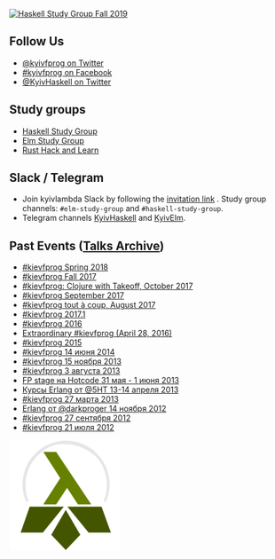 <a href="https://kyivlambda.com/haskell-study-group/"><img alt="Haskell Study Group Fall 2019" src="https://github.com/kyivlambda/kyivlambda.github.io/raw/master/banner-832.png"></img></a>

## Follow Us

- [@kyivfprog on Twitter](https://twitter.com/kyivfprog)
- [#kyivfprog on Facebook](https://fb.me/kievfprog)
- [@KyivHaskell on Twitter](https://twitter.com/KyivHaskell)

## Study groups

- [Haskell Study Group](https://kyivlambda.com/haskell-study-group/)
- [Elm Study Group](https://kyivlambda.com/elm-study-group/)
- [Rust Hack and Learn](https://kyivlambda.com/rust-hack-and-learn/)

## Slack / Telegram

- Join kyivlambda Slack by following the [invitation link](https://join.slack.com/t/kyivhaskell/shared_invite/enQtMjQzMjA1Mjk2ODUwLTJmYjI3YmNmOWYzY2YwYjBlZTNhOTFjZjg1YjA2NjhmNjc5ZTBjYjVhZDk3ODIxNzg4NmFiNzdjMjNhODU5NWU) . Study group channels: `#elm-study-group` and `#haskell-study-group`.
- Telegram channels [KyivHaskell](https://t.me/KyivHaskell) and [KyivElm](https://t.me/KyivElm).

## Past Events ([Talks Archive](http://kyivlambda.github.io/talks))

- [#kievfprog Spring 2018](https://www.eventbrite.com/e/kievfprog-spring-2018-tickets-45015223746)
- [#kievfprog Fall 2017](https://www.eventbrite.com/e/kievfprog-fall-2017-tickets-39509911208)
- [#kievfprog: Clojure with Takeoff, October 2017](https://www.eventbrite.com/e/kievfprog-clojure-with-takeoff-tickets-39084845826)
- [#kievfprog September 2017](https://www.eventbrite.com/e/kievfprog-september-2017-tickets-37417175780)
- [#kievfprog tout à coup, August 2017](https://www.eventbrite.com/e/kievfprog-tout-a-coup-tickets-37001223656)
- [#kievfprog 2017.1](http://march17.kievfprog.net/)
- [#kievfprog 2016](http://2016.kievfprog.net)
- [Extraordinary #kievfprog (April 28, 2016)](https://www.facebook.com/events/108261176248196/)
- [#kievfprog 2015](https://github.com/kievfprog/kievfprog.github.io/blob/d673a0101da2c00458d505f4414eab93559fc8ba/event.yaml)
- [#kievfprog 14 июня 2014](https://github.com/kievfprog/kievfprog.github.io/blob/KIEVFPROG_6/event.yaml)
- [#kievfprog 15 ноября 2013](https://github.com/kievfprog/kievfprog.github.io/blob/KIEVFPROG_5/event.yaml)
- [#kievfprog 3 августа 2013](https://github.com/kievfprog/kievfprog.github.io/blob/KIEVFPROG_4/event.yaml)
- [FP stage на Hotcode 31 мая - 1 июня 2013](http://hotcode.org/program-ru/stages-ru/functional/)
- [Курсы Erlang от @5HT 13-14 апреля 2013](http://dou.ua/calendar/3151/)
- [#kievfprog 27 марта 2013](http://dou.ua/calendar/3068/)
- [Erlang от @darkproger 14 ноября 2012](http://dou.ua/calendar/2513/)
- [#kievfprog 27 сентября 2012](http://dou.ua/calendar/2265/)
- [#kievfprog 21 июля 2012](http://dou.ua/calendar/2040/)

![kyivlambda](./kyivlambda_200_200.png)
